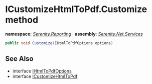 # ICustomizeHtmlToPdf.Customize method
**namespace:** *[Serenity.Reporting](../../README.md#serenity.reporting-namespace)*   **assembly**: *[Serenity.Net.Services](../../README.md)*

```csharp
public void Customize(IHtmlToPdfOptions options)
```

## See Also

* interface [IHtmlToPdfOptions](../IHtmlToPdfOptions.md)
* interface [ICustomizeHtmlToPdf](../ICustomizeHtmlToPdf.md)